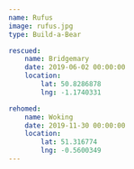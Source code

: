 ```yaml
---
name: Rufus
image: rufus.jpg
type: Build-a-Bear

rescued:
    name: Bridgemary
    date: 2019-06-02 00:00:00
    location:
        lat: 50.8286878
        lng: -1.1740331

rehomed:
    name: Woking
    date: 2019-11-30 00:00:00
    location:
        lat: 51.316774
        lng: -0.5600349
---
```

